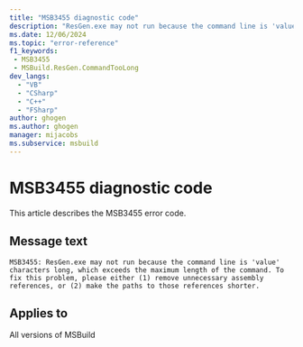 ```yaml
---
title: "MSB3455 diagnostic code"
description: "ResGen.exe may not run because the command line is 'value' characters long, which exceeds the maximum length of the command. To fix this problem, please either (1) remove unnecessary assembly references, or (2) make the paths to those references shorter."
ms.date: 12/06/2024
ms.topic: "error-reference"
f1_keywords:
 - MSB3455
 - MSBuild.ResGen.CommandTooLong
dev_langs:
  - "VB"
  - "CSharp"
  - "C++"
  - "FSharp"
author: ghogen
ms.author: ghogen
manager: mijacobs
ms.subservice: msbuild
---
```


# MSB3455 diagnostic code

<!-- :::ErrorDefinitionDescription::: -->
<!-- :::editable-content name="introDescription"::: -->
This article describes the MSB3455 error code.
<!-- :::editable-content-end::: -->

## Message text

`MSB3455: ResGen.exe may not run because the command line is 'value' characters long, which exceeds the maximum length of the command. To fix this problem, please either (1) remove unnecessary assembly references, or (2) make the paths to those references shorter.`

<!-- :::editable-content name="postOutputDescription"::: -->
<!--
{StrBegin="MSB3455: "}
-->
<!-- :::editable-content-end::: -->
<!-- :::ErrorDefinitionDescription-end::: -->

## Applies to

All versions of MSBuild
